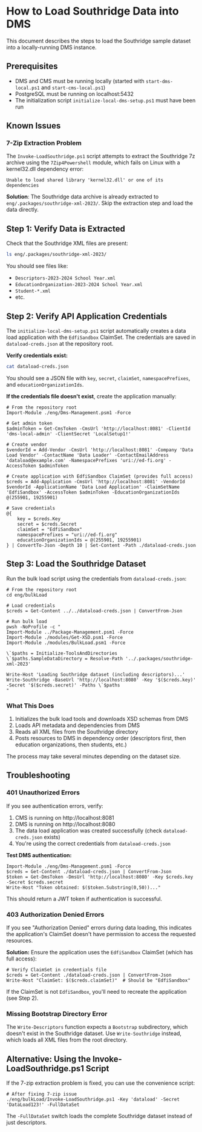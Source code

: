 # How to Load Southridge Data into DMS

This document describes the steps to load the Southridge sample dataset into a locally-running DMS instance.

## Prerequisites

- DMS and CMS must be running locally (started with `start-dms-local.ps1` and `start-cms-local.ps1`)
- PostgreSQL must be running on localhost:5432
- The initialization script `initialize-local-dms-setup.ps1` must have been run

## Known Issues

### 7-Zip Extraction Problem

The `Invoke-LoadSouthridge.ps1` script attempts to extract the Southridge 7z archive using the `7Zip4Powershell` module, which fails on Linux with a kernel32.dll dependency error:

```
Unable to load shared library 'kernel32.dll' or one of its dependencies
```

**Solution**: The Southridge data archive is already extracted to `eng/.packages/southridge-xml-2023/`. Skip the extraction step and load the data directly.

## Step 1: Verify Data is Extracted

Check that the Southridge XML files are present:

```bash
ls eng/.packages/southridge-xml-2023/
```

You should see files like:
- `Descriptors-2023-2024 School Year.xml`
- `EducationOrganization-2023-2024 School Year.xml`
- `Student-*.xml`
- etc.

## Step 2: Verify API Application Credentials

The `initialize-local-dms-setup.ps1` script automatically creates a data load application with the `EdfiSandbox` ClaimSet. The credentials are saved in `dataload-creds.json` at the repository root.

**Verify credentials exist:**

```bash
cat dataload-creds.json
```

You should see a JSON file with `key`, `secret`, `claimSet`, `namespacePrefixes`, and `educationOrganizationIds`.

**If the credentials file doesn't exist**, create the application manually:

```pwsh
# From the repository root
Import-Module ./eng/Dms-Management.psm1 -Force

# Get admin token
$adminToken = Get-CmsToken -CmsUrl 'http://localhost:8081' -ClientId 'dms-local-admin' -ClientSecret 'LocalSetup1!'

# Create vendor
$vendorId = Add-Vendor -CmsUrl 'http://localhost:8081' -Company 'Data Load Vendor' -ContactName 'Data Loader' -ContactEmailAddress 'dataload@example.com' -NamespacePrefixes 'uri://ed-fi.org' -AccessToken $adminToken

# Create application with EdfiSandbox ClaimSet (provides full access)
$creds = Add-Application -CmsUrl 'http://localhost:8081' -VendorId $vendorId -ApplicationName 'Data Load Application' -ClaimSetName 'EdfiSandbox' -AccessToken $adminToken -EducationOrganizationIds @(255901, 19255901)

# Save credentials
@{
    key = $creds.Key
    secret = $creds.Secret
    claimSet = "EdfiSandbox"
    namespacePrefixes = "uri://ed-fi.org"
    educationOrganizationIds = @(255901, 19255901)
} | ConvertTo-Json -Depth 10 | Set-Content -Path ./dataload-creds.json
```

## Step 3: Load the Southridge Dataset

Run the bulk load script using the credentials from `dataload-creds.json`:

```pwsh
# From the repository root
cd eng/bulkLoad

# Load credentials
$creds = Get-Content ../../dataload-creds.json | ConvertFrom-Json

# Run bulk load
pwsh -NoProfile -c "
Import-Module ../Package-Management.psm1 -Force
Import-Module ./modules/Get-XSD.psm1 -Force
Import-Module ./modules/BulkLoad.psm1 -Force

\`$paths = Initialize-ToolsAndDirectories
\`$paths.SampleDataDirectory = Resolve-Path '../.packages/southridge-xml-2023'

Write-Host 'Loading Southridge dataset (including descriptors)...'
Write-Southridge -BaseUrl 'http://localhost:8080' -Key '$($creds.key)' -Secret '$($creds.secret)' -Paths \`$paths
"
```

### What This Does

1. Initializes the bulk load tools and downloads XSD schemas from DMS
2. Loads API metadata and dependencies from DMS
3. Reads all XML files from the Southridge directory
4. Posts resources to DMS in dependency order (descriptors first, then education organizations, then students, etc.)

The process may take several minutes depending on the dataset size.

## Troubleshooting

### 401 Unauthorized Errors

If you see authentication errors, verify:
1. CMS is running on http://localhost:8081
2. DMS is running on http://localhost:8080
3. The data load application was created successfully (check `dataload-creds.json` exists)
4. You're using the correct credentials from `dataload-creds.json`

**Test DMS authentication:**
```pwsh
Import-Module ./eng/Dms-Management.psm1 -Force
$creds = Get-Content ./dataload-creds.json | ConvertFrom-Json
$token = Get-DmsToken -DmsUrl 'http://localhost:8080' -Key $creds.key -Secret $creds.secret
Write-Host "Token obtained: $($token.Substring(0,50))..."
```

This should return a JWT token if authentication is successful.

### 403 Authorization Denied Errors

If you see "Authorization Denied" errors during data loading, this indicates the application's ClaimSet doesn't have permission to access the requested resources.

**Solution:** Ensure the application uses the `EdfiSandbox` ClaimSet (which has full access):

```pwsh
# Verify ClaimSet in credentials file
$creds = Get-Content ./dataload-creds.json | ConvertFrom-Json
Write-Host "ClaimSet: $($creds.claimSet)"  # Should be "EdfiSandbox"
```

If the ClaimSet is not `EdfiSandbox`, you'll need to recreate the application (see Step 2).

### Missing Bootstrap Directory Error

The `Write-Descriptors` function expects a `Bootstrap` subdirectory, which doesn't exist in the Southridge dataset. Use `Write-Southridge` instead, which loads all XML files from the root directory.

## Alternative: Using the Invoke-LoadSouthridge.ps1 Script

If the 7-zip extraction problem is fixed, you can use the convenience script:

```pwsh
# After fixing 7-zip issue
./eng/bulkLoad/Invoke-LoadSouthridge.ps1 -Key 'dataload' -Secret 'DataLoad123!' -FullDataSet
```

The `-FullDataSet` switch loads the complete Southridge dataset instead of just descriptors.
